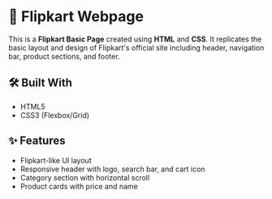# 🛒 Flipkart Webpage

This is a **Flipkart Basic Page** created using **HTML** and **CSS**. It replicates the basic layout and design of Flipkart's official site including header, navigation bar, product sections, and footer.

## 🛠️ Built With

- HTML5
- CSS3 (Flexbox/Grid)

## ✨ Features

- Flipkart-like UI layout
- Responsive header with logo, search bar, and cart icon
- Category section with horizontal scroll
- Product cards with price and name


